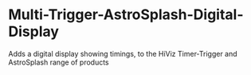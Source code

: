 # Multi-Trigger-AstroSplash-Digital-Display
Adds a digital display showing timings, to the HiViz Timer-Trigger and AstroSplash range of products
